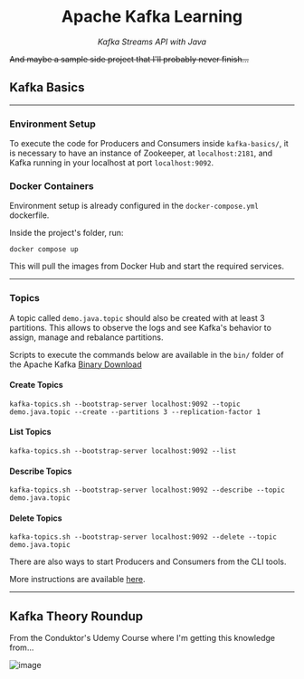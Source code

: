 <div align="center">
  <h1>Apache Kafka Learning</h1>
  <p><i>Kafka Streams API with Java</i></p>
</div>

~~And maybe a sample side project that I'll probably never finish...~~

## Kafka Basics

---

### Environment Setup

To execute the code for Producers and Consumers inside `kafka-basics/`, it is necessary to have an instance of Zookeeper, at `localhost:2181`, and Kafka running in your localhost at port `localhost:9092`.

### Docker Containers

Environment setup is already configured in the `docker-compose.yml` dockerfile.

Inside the project's folder, run:

```console
docker compose up
```

This will pull the images from Docker Hub and start the required services.

---

### Topics

A topic called `demo.java.topic` should also be created with at least 3 partitions. This allows to observe the logs and see Kafka's behavior to assign, manage and rebalance partitions.

Scripts to execute the commands below are available in the `bin/` folder of the Apache Kafka [Binary Download](https://kafka.apache.org/downloads)

#### Create Topics

```console
kafka-topics.sh --bootstrap-server localhost:9092 --topic demo.java.topic --create --partitions 3 --replication-factor 1
```

#### List Topics

```console
kafka-topics.sh --bootstrap-server localhost:9092 --list
```

#### Describe Topics

```console
kafka-topics.sh --bootstrap-server localhost:9092 --describe --topic demo.java.topic
```

#### Delete Topics

```console
kafka-topics.sh --bootstrap-server localhost:9092 --delete --topic demo.java.topic
```

There are also ways to start Producers and Consumers from the CLI tools.

More instructions are available [here](https://www.conduktor.io/kafka/kafka-cli-tutorial).

---

## Kafka Theory Roundup

From the Conduktor's Udemy Course where I'm getting this knowledge from...

![image](https://user-images.githubusercontent.com/63078965/232113781-91e0d1c0-4d26-45f7-9c65-c3e4ae3127e3.png)

